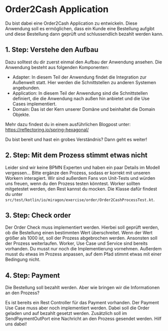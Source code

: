 # Order2Cash Application

Du bist dabei eine Order2Cash Application zu entwickeln. Diese Anwendung soll es ermöglichen, dass ein Kunde eine
Bestellung aufgibt und diese Bestellung dann geprüft und schlussendlich bezahlt werden kann.

## 1. Step: Verstehe den Aufbau

Dazu solltest du dir zuerst einmal den Aufbau der Anwendung ansehen. Die Anwendung besteht aus folgenden Komponenten:

- Adapter: In diesem Teil der Anwendung findet die Integration zur Außenwelt statt. Hier werden die Schnittstellen zu
  anderen Systemen angebunden.
- Application: In diesem Teil der Anwendung sind die Schnittstellen definiert, die die Anwendung nach außen hin anbietet
  und die Use Cases implementiert.
- Domain: Das ist der Kern unserer Domäne und beinhaltet die Domain Objekte.

Mehr dazu findest du in einem ausführlichen Blogpost unter: https://reflectoring.io/spring-hexagonal/

Du bist bereit und hast ein grobes Verständnis? Dann geht es weiter!

## 2. Step: Mit dem Prozess stimmt etwas nicht

Leider sind wir keine BPMN Experten und haben ein paar Details im Modell vergessen...
Bitte ergänze den Prozess, sodass er korrekt mit unseren Workern interagiert.
Wir sind außerdem Fans von Unit-Tests und würden uns freuen, wenn du den Prozess testen könntest.
Worker sollten mitgetestet werden, den Rest kannst du mocken.
Die Klasse dafür findest du unter `src/test/kotlin/io/miragon/exercise/order/Order2CashProcessTest.kt`.

## 3. Step: Check order

Der Order Check muss implementiert werden. Hierbei soll geprüft werden, ob die Bestellung einen bestimmten Wert
überschreitet. Wenn der Wert größer als 1000 ist, soll der Prozess abgebrochen werden. Ansonsten soll der Prozess
weiterlaufen. Worker, Use Case und Service sind bereits vorhanden. Du musst nur noch die Implementierung vornehmen.
Außerdem musst du etwas im Prozess anpassen, auf dem Pfad stimmt etwas mit einer Bedingung nicht.

## 4. Step: Payment

Die Bestellung soll bezahlt werden. Aber wie bringen wir die Informationen an den Prozess?

Es ist bereits ein Rest Controller für das Payment vorhanden.
Der Payment Use Case muss aber noch implementiert werden.
Dabei soll die Order geladen und auf bezahlt gesetzt werden.
Zusätzlich soll im SendPaymentOutPort eine Nachricht an den Prozess gesendet werden.
Hilf uns dabei! 